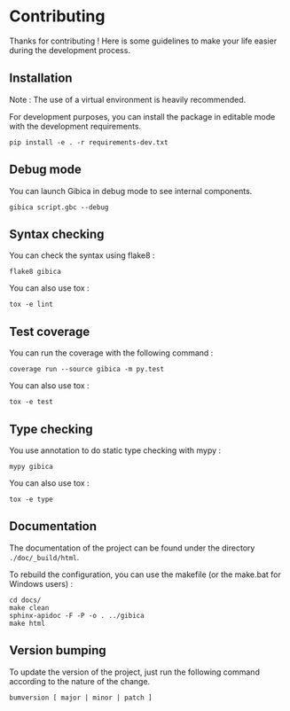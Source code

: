 # Contributing

Thanks for contributing ! Here is some guidelines to make your life easier during the development process.

## Installation

Note : The use of a virtual environment is heavily recommended.

For development purposes, you can install the package in editable mode with the development requirements.

```
pip install -e . -r requirements-dev.txt
```

## Debug mode


You can launch Gibica in debug mode to see internal components.

```
gibica script.gbc --debug
```

## Syntax checking

You can check the syntax using flake8 :

```
flake8 gibica
```

You can also use tox :

```
tox -e lint
```

## Test coverage

You can run the coverage with the following command :

```
coverage run --source gibica -m py.test
```

You can also use tox :

```
tox -e test
```

## Type checking

You use annotation to do static type checking with mypy :

```
mypy gibica
```

You can also use tox :

```
tox -e type
```

## Documentation

The documentation of the project can be found under the directory `./doc/_build/html`.

To rebuild the configuration, you can use the makefile (or the make.bat for Windows users) :

```
cd docs/
make clean
sphinx-apidoc -F -P -o . ../gibica
make html
```

## Version bumping

To update the version of the project, just run the following command according to the nature of the change.

```
bumversion [ major | minor | patch ]
```
